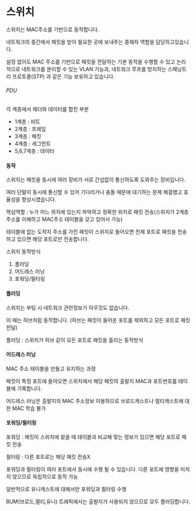 # 스위치
스위치는 MAC주소를 기반으로 동작합니다.

네트워크의 중간에서 패킷을 받아 필요한 곳에 보내주는 중재자 역할을 담당하고있습니다.

설정 없이도 MAC 주소를 기반으로 패킷을 전달하는 기본 동작을 수행할 수 있고 논리적으로 네트워크를 분리할 수 있는 VLAN 기능과, 네트워크 루프를 방지하는 스패닝트리 프로토콜(STP) 과 같은 기능 보유하고 있습니다.

###### PDU
각 계층에서 헤더와 데이터를 합친 부분
- 1계층 : 비트
- 2계층 : 프레임
- 3계층 : 패킷
- 4계층 : 세그먼트
- 5,6,7계층 : 데이터

#### 동작
스위치는 패킷을 동시에 여러 장비가 서로 간섭없이 통신하도록 도와주는 장비입니다.

여러 단말이 동시에 통신할 수 있어 기다리거나 충돌 때문에 대기하는 문제 해결했고 효율성을 향상시켰습니다.

핵심역할 : 누가 어느 위치에 있는지 파악하고 정확한 위치로 패킷 전송(스위치가 2계층 주소를 이해하고  MAC주소 테이블을 갖고 있어서 가능)

테이블에 없는 도착지 주소를 가진 패킷이 스위치로 들어오면 전체 포트로 패킷을 전송하고 있으면 해당 포트로만 전송합니다.

스위치 동작방식

1. 플러딩
2. 어드레스 러닝
3. 포워딩/필터링

#### 플러딩
스위치는 부팅 시 네트워크 관련정보가 아무것도 없습니다.

이 때는 허브처럼 동작합니다. (허브는 패킷이 들어온 포트를 제외하고 모든 포트로 패킷 전달)

플러딩 : 스위치가 허브 같이 모든 포트로 패킷을 흘리는 동작방식

#### 어드레스 러닝
MAC 주소 테이블을 만들고 유지하는 과정

패킷이 특정 포트에 들어오면 스위치에서 해당 패킷의 출발지 MAC과 포트번호를 테이블에 기록합니다.

어드레스 러닝은 출발지의 MAC 주소정보 이용하므로 브로드캐스트나 멀티캐스트에 대한 MAC 학습 불가

#### 포워딩/필터링

포워딩 : 패킷이 스위치에 왔을 때 테이블과 비교해 맞는 정보가 있으면 해당 포트로 패킷 전송

필터링 : 다른 포트로는 해당 패킷 전송X

포워딩과 필터링이 여러 포트에서 동시에 수행 될 수 있습니다. 다른 포트에 영향을 미치지 않으므로 독립적으로 동작 가능

일반적으로 유니캐스트에 대해서만 포워딩과 필터링 수행

BUM(브로드,멀티,유니) 트래픽에서는 출발지가 사용되지 않으므로 모두 플러딩합니다.